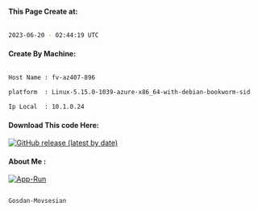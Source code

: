 
   
#### This Page Create at:

```bash

2023-06-20 - 02:44:19 UTC

```

#### Create By Machine:

```bash

Host Name : fv-az407-896

platform  : Linux-5.15.0-1039-azure-x86_64-with-debian-bookworm-sid

Ip Local  : 10.1.0.24

```
#### Download This code Here:

[![GitHub release (latest by date)](https://img.shields.io/github/v/release/Gosdan-Movsesian/Gosdan?style=for-the-badge&label=Download)](https://github.com/Gosdan-Movsesian/Gosdan/releases) 

</p> 

#### About Me :

[![App-Run](https://github.com/Gosdan-Movsesian/Gosdan/actions/workflows/App-Run.yml/badge.svg)](https://github.com/Gosdan-Movsesian/Gosdan/actions/workflows/App-Run.yml)

```bash

Gosdan-Movsesian

```

